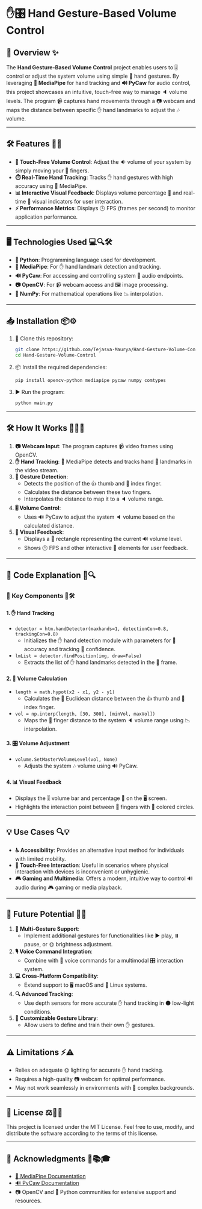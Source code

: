 # ✋🎛️ Hand Gesture-Based Volume Control

## 🌟 Overview ✨
The **Hand Gesture-Based Volume Control** project enables users to 🎚️ control or adjust the system volume using simple 🤌 hand gestures. By leveraging **🤖 MediaPipe** for hand tracking and **🔊 PyCaw** for audio control, this project showcases an intuitive, touch-free way to manage 🔈 volume levels. The program 📹 captures hand movements through a 📷 webcam and maps the distance between specific ✋ hand landmarks to adjust the 🎶 volume.

---

## 🛠️ Features 🔧🌟
- **🙌 Touch-Free Volume Control**: Adjust the 🔉 volume of your system by simply moving your 🤏 fingers.
- **⏱️ Real-Time Hand Tracking**: Tracks ✋ hand gestures with high accuracy using 🤖 MediaPipe.
- **📊 Interactive Visual Feedback**: Displays volume percentage 🔢 and real-time 🎥 visual indicators for user interaction.
- **⚡ Performance Metrics**: Displays 🕒 FPS (frames per second) to monitor application performance.

---

## 🖥️ Technologies Used 💻🔍🛠️
- **🐍 Python**: Programming language used for development.
- **🤖 MediaPipe**: For ✋ hand landmark detection and tracking.
- **🔊 PyCaw**: For accessing and controlling system 🎵 audio endpoints.
- **📷 OpenCV**: For 📹 webcam access and 🖼️ image processing.
- **📐 NumPy**: For mathematical operations like 📉 interpolation.

---

## 📥 Installation 📦⚙️
1. 🧪 Clone this repository:
   ```bash
   git clone https://github.com/Tejasva-Maurya/Hand-Gesture-Volume-Control.git
   cd Hand-Gesture-Volume-Control
   ```
2. 📦 Install the required dependencies:
   ```bash
   pip install opencv-python mediapipe pycaw numpy comtypes
   ```
3. ▶️ Run the program:
   ```bash
   python main.py
   ```

---

## 🛠️ How It Works 🧠🤹‍♂️

1. **📷 Webcam Input**: The program captures 📹 video frames using OpenCV.
2. **✋ Hand Tracking**: 🤖 MediaPipe detects and tracks hand 🖖 landmarks in the video stream.
3. **🤏 Gesture Detection**:
   - Detects the position of the 👍 thumb and 🖕 index finger.
   - Calculates the distance between these two fingers.
   - Interpolates the distance to map it to a 🔈 volume range.
4. **🎚️ Volume Control**:
   - Uses 🔊 PyCaw to adjust the system 🔈 volume based on the calculated distance.
5. **🎥 Visual Feedback**:
   - Displays a 📏 rectangle representing the current 🔊 volume level.
   - Shows 🕒 FPS and other interactive 🎨 elements for user feedback.

---

## 🧩 Code Explanation 📝🔍
### 🧱 Key Components 🔑🛠️

#### 1. **✋ Hand Tracking**
- `detector = htm.handDetector(maxhands=1, detectionCon=0.8, trackingCon=0.8)`
  - Initializes the ✋ hand detection module with parameters for 🎯 accuracy and tracking 🔗 confidence.
- `lmList = detector.findPosition(img, draw=False)`
  - Extracts the list of ✋ hand landmarks detected in the 🎥 frame.

#### 2. **🔢 Volume Calculation**
- `length = math.hypot(x2 - x1, y2 - y1)`
  - Calculates the 📏 Euclidean distance between the 👍 thumb and 🖕 index finger.
- `vol = np.interp(length, [30, 300], [minVol, maxVol])`
  - Maps the 🤌 finger distance to the system 🔈 volume range using 📉 interpolation.

#### 3. **🎛️ Volume Adjustment**
- `volume.SetMasterVolumeLevel(vol, None)`
  - Adjusts the system 🎶 volume using 🔊 PyCaw.

#### 4. **📊 Visual Feedback**
- Displays the 🎚️ volume bar and percentage 🔢 on the 🖥️ screen.
- Highlights the interaction point between 🤏 fingers with 🎨 colored circles.

---

## 💡 Use Cases 🔍💡
- **♿ Accessibility**: Provides an alternative input method for individuals with limited mobility.
- **🧼 Touch-Free Interaction**: Useful in scenarios where physical interaction with devices is inconvenient or unhygienic.
- **🎮 Gaming and Multimedia**: Offers a modern, intuitive way to control 🔊 audio during 🎮 gaming or media playback.

---

## 🚀 Future Potential 🔮🚀
1. **🙌 Multi-Gesture Support**:
   - Implement additional gestures for functionalities like ▶️ play, ⏸️ pause, or 🌞 brightness adjustment.
2. **🎙️ Voice Command Integration**:
   - Combine with 🎤 voice commands for a multimodal 🎛️ interaction system.
3. **💻 Cross-Platform Compatibility**:
   - Extend support to 🖥️ macOS and 🐧 Linux systems.
4. **🔍 Advanced Tracking**:
   - Use depth sensors for more accurate ✋ hand tracking in 🌑 low-light conditions.
5. **📝 Customizable Gesture Library**:
   - Allow users to define and train their own ✋ gestures.

---

## ⚠️ Limitations ⚡⚠️
- Relies on adequate 🌞 lighting for accurate ✋ hand tracking.
- Requires a high-quality 📷 webcam for optimal performance.
- May not work seamlessly in environments with 🎨 complex backgrounds.

---

## 📜 License ⚖️📄📝
This project is licensed under the MIT License. Feel free to use, modify, and distribute the software according to the terms of this license.

---

## 🙏 Acknowledgments 🙌📚🎓
- [🤖 MediaPipe Documentation](https://ai.google.dev/edge/mediapipe/solutions/guide)
- [🔊 PyCaw Documentation](https://github.com/AndreMiras/pycaw)
- 📷 OpenCV and 🐍 Python communities for extensive support and resources.


